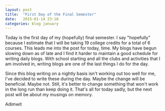 ```yaml
---
layout: post
title:  "First Day of the Final Semester"
date:   2015-01-14 23:18
categories: blog january
---
```


Today is the first day of my (hopefully) final semester. I say "hopefully" because I estimate that I will be taking 19 college credits for a total of 6 courses. This leads me into the post for today, time. My blogs have begun slowing down as of late and I find it harder to maintain a good schedule for writing daily blogs. With school starting and all the clubs and activities that I am involved in, writing blogs are one of the last things I do for the day.

Since this blog writing on a nightly basis isn't working out too well for me, I've decided to write these during the day. Maybe the change will be beneficial. Maybe not. Still, it's better to change something that won't work in the long run than keep doing it. That's all for today sadly, but the next post will be about my musings on memory.

Adimwit